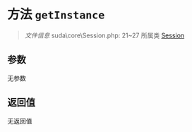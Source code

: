 # 方法 `getInstance`

> *文件信息* suda\core\Session.php: 21~27
> 所属类 [Session](../Session.md)




## 参数


无参数


## 返回值

无返回值
